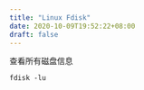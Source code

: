 ```yaml
---
title: "Linux Fdisk"
date: 2020-10-09T19:52:22+08:00
draft: false
---
```


查看所有磁盘信息

```shell
fdisk -lu
```